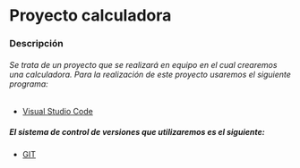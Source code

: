 # Proyecto calculadora
### Descripción
###### Se trata de un proyecto que se realizará en equipo en el cual crearemos una calculadora. Para la realización de este proyecto usaremos el siguiente programa:
* [Visual Studio Code](https://code.visualstudio.com/)
##### El _sistema de control de versiones_ que utilizaremos es el siguiente:
* [GIT](https://git-scm.com/book/es/v2/Inicio---Sobre-el-Control-de-Versiones-Acerca-del-Control-de-Versiones)
